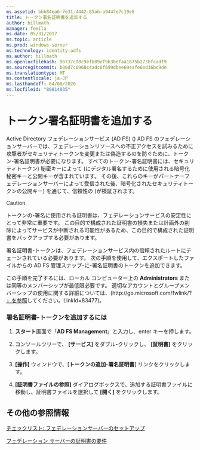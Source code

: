```yaml
---
ms.assetid: bbb84ea6-7e31-4442-85ab-a9447e7c19e8
title: トークン署名証明書を追加する
author: billmath
manager: femila
ms.date: 05/31/2017
ms.topic: article
ms.prod: windows-server
ms.technology: identity-adfs
ms.author: billmath
ms.openlocfilehash: 9b737cf8c9efb89ef9b3befaa1875b273bfcadf9
ms.sourcegitcommit: b00d7c8968c4adc8f699dbee694afe6ed36bc9de
ms.translationtype: MT
ms.contentlocale: ja-JP
ms.lasthandoff: 04/08/2020
ms.locfileid: "80814935"
---
```

# <a name="add-a-token-signing-certificate"></a>トークン署名証明書を追加する


Active Directory フェデレーションサービス (AD FS) \(\) AD FS のフェデレーションサーバーでは、フェデレーションリソースへの不正アクセスを試みるために攻撃者がセキュリティトークンを変更または偽造するのを防ぐために、トークン\-署名証明書が必要になります。 すべてのトークン\-署名証明書には、セキュリティトークン\) 秘密キーによって \(にデジタル署名するために使用される暗号化秘密キーと公開キーが含まれています。 その後、これらのキーがパートナーフェデレーションサーバーによって受信された後、暗号化されたセキュリティトークンの公開キー\) を通じて、信頼性の \(が検証されます。  
  
> [!CAUTION]  
> トークンの\-署名に使用される証明書は、フェデレーションサービスの安定性にとって非常に重要です。 この目的で構成された証明書の損失または計画外の削除によってサービスが中断される可能性があるため、この目的で構成された証明書をバックアップする必要があります。  
  
署名証明書\-トークンは、フェデレーションサービス内の信頼されたルートにチェーンされている必要があります。 次の手順を使用して、エクスポートしたファイルからの AD FS 管理スナップ\-に\-署名証明書のトークンを追加できます。  
  
この手順を完了するには、ローカル コンピューター上の **Administrators** または同等のメンバーシップが最低限必要です。  適切なアカウントとグループメンバーシップの使用に関する詳細については、\(http:\/\/go.microsoft.com\/fwlink\/? [」を参照](https://go.microsoft.com/fwlink/?LinkId=83477)してください。LinkId\=83477\)。   
  
### <a name="to-add-a-token-signing-certificate"></a>署名証明書\-トークンを追加するには  
  
1.  **スタート**画面で「**AD FS Management**」と入力し、enter キーを押します。  
  
2.  コンソールツリーで、 **[サービス]** をダブル\-クリックし、 **[証明書]** をクリックします。  
  
3.  **[操作]** ウィンドウで、[**トークンの追加\-署名証明書**] リンクをクリックします。  
  
4.  **[証明書ファイルの参照]** ダイアログボックスで、追加する証明書ファイルに移動し、証明書ファイルを選択して **[開く]** をクリックします。  
  
## <a name="additional-references"></a>その他の参照情報  
[チェックリスト: フェデレーションサーバーのセットアップ](Checklist--Setting-Up-a-Federation-Server.md)  
  
[フェデレーション サーバーの証明書の要件](https://technet.microsoft.com/library/dd807040.aspx)  
  

